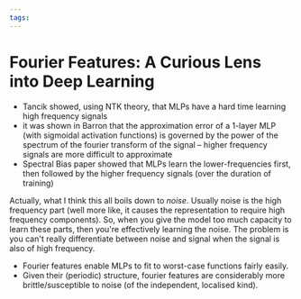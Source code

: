 ```yaml
---
tags:
---
```


# Fourier Features: A Curious Lens into Deep Learning

 - Tancik showed, using NTK theory, that MLPs have a hard time learning high frequency signals
 - it was shown in Barron that the approximation error of a 1-layer MLP (with sigmoidal activation functions) is governed by the power of the spectrum of the fourier transform of the signal – higher frequency signals are more difficult to approximate
 - Spectral Bias paper showed that MLPs learn the lower-frequencies first, then followed by the higher frequency signals (over the duration of training)

Actually, what I think this all boils down to *noise*. Usually noise is the high frequency part (well more like, it causes the representation to require high frequency components). So, when you give the model too much capacity to learn these parts, then you're effectively learning the noise. The problem is you can't really differentiate between noise and signal when the signal is also of high frequency.

 - Fourier features enable MLPs to fit to worst-case functions fairly easily.
 - Given their (periodic) structure, fourier features are considerably more brittle/susceptible to noise (of the independent, localised kind).